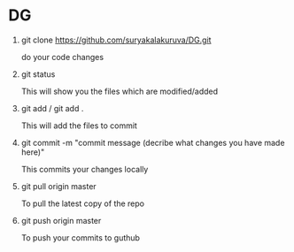 # DG
1. git clone https://github.com/suryakalakuruva/DG.git

	do your code changes

2. git status

	This will show you the files which are modified/added

3. git add <Filename> / git add .

	This will add the files to commit

4. git commit -m "commit message (decribe what changes you have made here)"

	This commits your changes locally

5. git pull origin master

	To pull the latest copy of the repo

6. git push origin master

	To push your commits to guthub
